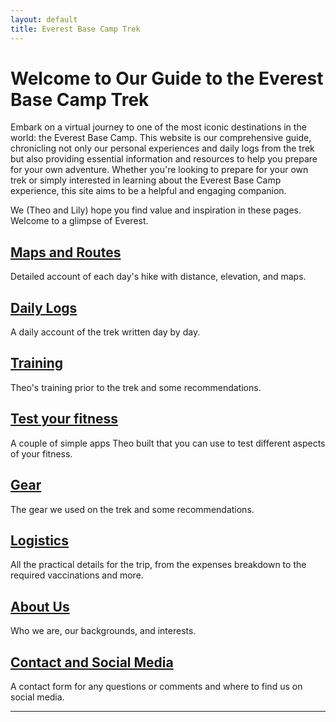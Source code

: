```yaml
---
layout: default
title: Everest Base Camp Trek
---
```


# Welcome to Our Guide to the Everest Base Camp Trek

Embark on a virtual journey to one of the most iconic destinations in the world: the Everest Base Camp. This website is our comprehensive guide, chronicling not only our personal experiences and daily logs from the trek but also providing essential information and resources to help you prepare for your own adventure. Whether you're looking to prepare for your own trek or simply interested in learning about the Everest Base Camp experience, this site aims to be a helpful and engaging companion.

We (Theo and Lily) hope you find value and inspiration in these pages. Welcome to a glimpse of Everest.

## [Maps and Routes](/maps-and-routes)
Detailed account of each day's hike with distance, elevation, and maps.

## [Daily Logs](/daily-logs)
A daily account of the trek written day by day.

## [Training](/training-suggestions)
Theo's training prior to the trek and some recommendations.

## [Test your fitness](/streamlit-apps)
A couple of simple apps Theo built that you can use to test different aspects of your fitness.

## [Gear](/gear-recommendations)
The gear we used on the trek and some recommendations.

## [Logistics](/logistics)
All the practical details for the trip, from the expenses breakdown to the required vaccinations and more.

## [About Us](/about-us)
Who we are, our backgrounds, and interests.

## [Contact and Social Media](/contact)
A contact form for any questions or comments and where to find us on social media.

---

